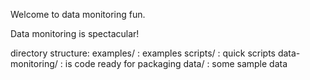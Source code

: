 Welcome to data monitoring fun.

Data monitoring is spectacular!

directory structure:
    examples/ : examples
    scripts/ : quick scripts
    data-monitoring/ : is code ready for packaging
    data/ : some sample data

